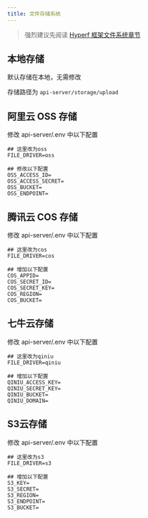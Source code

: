 ```yaml
---
title: 文件存储系统
---
```


> 强烈建议先阅读  [Hyperf 框架文件系统章节](https://hyperf.wiki/2.2/#/zh-cn/filesystem)

## 本地存储
默认存储在本地，无需修改

存储路径为 `api-server/storage/upload`


## 阿里云 OSS 存储
修改 api-server/.env 中以下配置
```shell script
## 这里改为oss
FILE_DRIVER=oss

## 修改以下配置
OSS_ACCESS_ID=
OSS_ACCESS_SECRET=
OSS_BUCKET=
OSS_ENDPOINT=
```

## 腾讯云 COS 存储
修改 api-server/.env 中以下配置
```shell script
## 这里改为cos
FILE_DRIVER=cos

## 增加以下配置
COS_APPID=
COS_SECRET_ID=
COS_SECRET_KEY=
COS_REGION=
COS_BUCKET=
```

## 七牛云存储
修改 api-server/.env 中以下配置
```shell script
## 这里改为qiniu
FILE_DRIVER=qiniu

## 增加以下配置
QINIU_ACCESS_KEY=
QINIU_SECRET_KEY=
QINIU_BUCKET=
QINIU_DOMAIN=
```

## S3云存储
修改 api-server/.env 中以下配置
```shell script
## 这里改为s3
FILE_DRIVER=s3

## 增加以下配置
S3_KEY=
S3_SECRET=
S3_REGION=
S3_ENDPOINT=
S3_BUCKET=
```